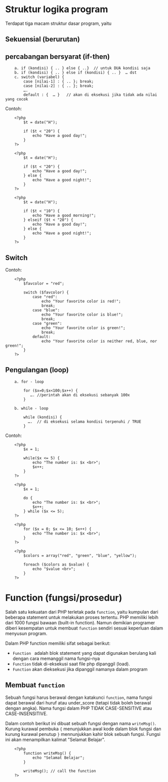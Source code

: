 
# Struktur logika program

Terdapat tiga macam struktur dasar program, yaitu 

## Sekuensial (berurutan)
## percabangan bersyarat (if-then)

		a. if (kondisi) { .. } else { ..}  // untuk DUA kondisi saja
		b. if (kondisi) { .. } else if (kondisi) { .. }  … dst
		c. switch (variabel) {  
			case [nilai-1] : { .. }; break;
			case [nilai-2] : { .. }; break;
			….
			default : {  … }   // akan di eksekusi jika tidak ada nilai yang cocok 

Contoh:

		<?php
			$t = date("H");
			
			if ($t < "20") {
			    echo "Have a good day!";
			}
		?>
		
		<?php
			$t = date("H");
			
			if ($t < "20") {
			    echo "Have a good day!";
			} else {
			    echo "Have a good night!";
			}
		?> 
		
		<?php
			$t = date("H");
			
			if ($t < "10") {
			    echo "Have a good morning!";
			} elseif ($t < "20") {
			    echo "Have a good day!";
			} else {
			    echo "Have a good night!";
			}
		?> 

## Switch 

Contoh:

		<?php
			$favcolor = "red";
			
			switch ($favcolor) {
			    case "red":
			        echo "Your favorite color is red!";
			        break;
			    case "blue":
			        echo "Your favorite color is blue!";
			        break;
			    case "green":
			        echo "Your favorite color is green!";
			        break;
			    default:
			        echo "Your favorite color is neither red, blue, nor green!";
			}
		?> 


## Pengulangan (loop)

		a. for - loop 
			
			for ($x=0;$x<100;$x++) { 
			   …. //perintah akan di eksekusi sebanyak 100x
			}
			
		b. while - loop

			while (kondisi) { 
			  ….  // di eksekusi selama kondisi terpenuhi / TRUE
			}

Contoh:


		<?php
			$x = 1;
			
			while($x <= 5) {
			    echo "The number is: $x <br>";
			    $x++;
			}
		?> 
		
		<?php
			$x = 1;
			
			do {
			    echo "The number is: $x <br>";
			    $x++;
			} while ($x <= 5);
		?> 
		
		<?php
			for ($x = 0; $x <= 10; $x++) {
			    echo "The number is: $x <br>";
			}
		?> 
		
		<?php
			$colors = array("red", "green", "blue", "yellow");
			
			foreach ($colors as $value) {
			    echo "$value <br>";
			}
		?> 

# Function (fungsi/prosedur)

Salah satu kekuatan dari PHP terletak pada ` function `, yaitu kumpulan dari beberapa statement untuk melakukan proses tertentu. PHP memiliki lebih dari 1000 fungsi bawaan (built-in function). Namun demikian programer diberi kesempatan untuk membuat ` function ` sendiri sesuai keperluan dalam menyusun program. 

Dalam PHP function memiliki sifat sebagai berikut:

* `Function ` adalah blok statement yang dapat digunakan berulang kali dengan cara memanggil nama fungsi-nya
* `Function` tidak di-eksekusi saat file php dipanggil (load).
* `Function` akan dieksekusi jika dipanggil namanya dalam program 

## Membuat `function`

Sebuah fungsi harus berawal dengan katakunci ` function `, nama fungsi dapat berawal dari huruf atau under_score (tetapi tidak boleh berawal dengan angka). Nama fungsi dalam PHP TIDAK CASE-SENSITIVE  atau CASE-INSENSITIVE. 

Dalam contoh berikut ini dibuat sebuah fungsi dengan nama ` writeMsg() `. Kurung kurawal pembuka ` { ` menunjukkan awal kode dalam blok fungsi dan kurung kurawal penutup ` } ` mennunjukkan kahir blok sebuah fungsi. Fungsi ini akan menampilkan kalimat "Selamat Belajar". 

		<?php
			function writeMsg() {
			    echo "Selamat Belajar";
			}
			
			writeMsg(); // call the function
		?>





